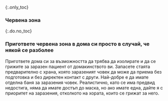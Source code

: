 {:.only_toc}
### Червена зона

{:.do.no_toc}
### Пригответе червена зона в дома си просто в случай, че някой се разболее

Пригответе дома си за възможността да трябва да изолирате и да се грижите за заразен пациент от домакинството ви. Запасете стаята предварително с храна, която заразеният човек да може да приема без подготовка и без директен контакт с други. Най-добре е да имате отделна баня за заразения човек. Реалистично, като се има предвид недостига, няма да имате достъп до маска, но ако имате една, дайте я с приоритет на заразения, отколкото на хората, които се грижат за него.
